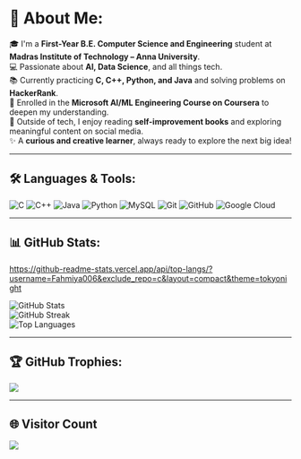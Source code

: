 # 💫 About Me:

🎓 I'm a **First-Year B.E. Computer Science and Engineering** student at **Madras Institute of Technology – Anna University**.  
💻 Passionate about **AI, Data Science**, and all things tech.  
📚 Currently practicing **C, C++, Python, and Java** and solving problems on **HackerRank**.  
🧠 Enrolled in the **Microsoft AI/ML Engineering Course on Coursera** to deepen my understanding.  
📖 Outside of tech, I enjoy reading **self-improvement books** and exploring meaningful content on social media.  
✨ A **curious and creative learner**, always ready to explore the next big idea!

---

## 🛠️ Languages & Tools:

![C](https://img.shields.io/badge/C-%2300599C.svg?style=for-the-badge&logo=c&logoColor=white)
![C++](https://img.shields.io/badge/C++-%2300599C.svg?style=for-the-badge&logo=c%2B%2B&logoColor=white)
![Java](https://img.shields.io/badge/Java-%23ED8B00.svg?style=for-the-badge&logo=openjdk&logoColor=white)
![Python](https://img.shields.io/badge/Python-3670A0?style=for-the-badge&logo=python&logoColor=ffdd54)
![MySQL](https://img.shields.io/badge/MySQL-%2300f.svg?style=for-the-badge&logo=mysql&logoColor=white)
![Git](https://img.shields.io/badge/Git-%23F05033.svg?style=for-the-badge&logo=git&logoColor=white)
![GitHub](https://img.shields.io/badge/GitHub-%23121011.svg?style=for-the-badge&logo=github&logoColor=white)
![Google Cloud](https://img.shields.io/badge/GoogleCloud-%234285F4.svg?style=for-the-badge&logo=google-cloud&logoColor=white)

---

## 📊 GitHub Stats:
https://github-readme-stats.vercel.app/api/top-langs/?username=Fahmiya006&exclude_repo=c&layout=compact&theme=tokyonight

![GitHub Stats](https://github-readme-stats.vercel.app/api?username=Fahmiya006&theme=tokyonight&show_icons=true&hide_border=false)<br/>
![GitHub Streak](https://streak-stats.demolab.com/?user=Fahmiya006&theme=tokyonight&hide_border=false)<br/>
![Top Languages](https://github-readme-stats.vercel.app/api/top-langs/?username=Fahmiya006&layout=compact&theme=tokyonight&hide_border=false&hide=html,css,javascript)

---

## 🏆 GitHub Trophies:

![](https://github-profile-trophy.vercel.app/?username=Fahmiya006&theme=tokyonight&no-frame=false&no-bg=true&margin-w=4)

---

## 🌐 Visitor Count

[![](https://visitcount.itsvg.in/api?id=Fahmiya006&icon=5&color=12)](https://visitcount.itsvg.in)

<!-- Proudly created with GPRM ( https://gprm.itsvg.in ) -->

